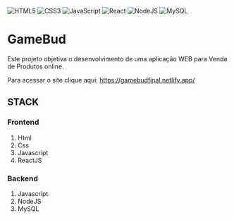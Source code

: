 ![HTML5](https://img.shields.io/badge/html5-%23E34F26.svg?style=flat&logo=html5&logoColor=white)   ![CSS3](https://img.shields.io/badge/css3-%231572B6.svg?style=flat&logo=css3&logoColor=white)    ![JavaScript](https://img.shields.io/badge/javascript-%23323330.svg?style=flat&logo=javascript&logoColor=%23F7DF1E)  ![React](https://img.shields.io/badge/react-%2320232a.svg?style=flat&logo=react&logoColor=%2361DAFB) ![NodeJS](https://img.shields.io/badge/node.js-%2343853D.svg?style=flat&logo=node.js&logoColor=white) ![MySQL](https://img.shields.io/badge/mysql-%2300f.svg?style=flat&logo=mysql&logoColor=white) 



# GameBud

Este projeto objetiva o desenvolvimento de uma aplicação WEB para Venda de Produtos online.

Para acessar o site clique aqui: https://gamebudfinal.netlify.app/ 

## STACK

### Frontend
1. Html
1. Css
1. Javascript
1. ReactJS

### Backend
1. Javascript
1. NodeJS
1. MySQL
